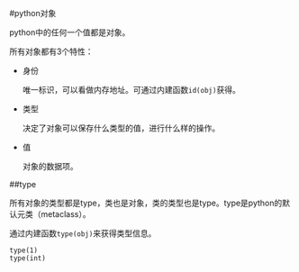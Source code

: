 #python对象

python中的任何一个值都是对象。

所有对象都有3个特性：

+   身份
    
    唯一标识，可以看做内存地址。可通过内建函数`id(obj)`获得。

+   类型

    决定了对象可以保存什么类型的值，进行什么样的操作。

+   值

    对象的数据项。


##type

所有对象的类型都是type，类也是对象，类的类型也是type。type是python的默认元类（metaclass）。

通过内建函数`type(obj)`来获得类型信息。

```
type(1)
type(int)
```



